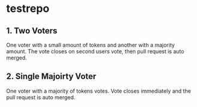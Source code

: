 # testrepo

## 1. Two Voters

One voter with a small amount of tokens and another with a majority amount. The vote closes on second users vote, then pull request is auto merged.

## 2. Single Majoirty Voter

One voter with a majority of tokens votes. Vote closes immediately and the pull request is auto merged.
